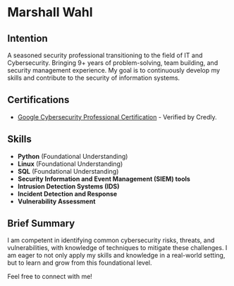# Marshall Wahl

## Intention
A seasoned security professional transitioning to the field of IT and Cybersecurity. Bringing 9+ years of problem-solving, team building, and security management experience. My goal is to continuously develop my skills and contribute to the security of information systems.

## Certifications
- [Google Cybersecurity Professional Certification](https://credly.com/badges/d3d8dd95-bb33-4561-a049-8ad9f3bcba98/linked_in_profile) - Verified by Credly.

## Skills
- **Python** (Foundational Understanding)
- **Linux** (Foundational Understanding)
- **SQL** (Foundational Understanding)
- **Security Information and Event Management (SIEM) tools**
- **Intrusion Detection Systems (IDS)**
- **Incident Detection and Response**
- **Vulnerability Assessment**

## Brief Summary
I am competent in identifying common cybersecurity risks, threats, and vulnerabilities, with knowledge of techniques to mitigate these challenges. I am eager to not only apply my skills and knowledge in a real-world setting, but to learn and grow from this foundational level.

Feel free to connect with me!
